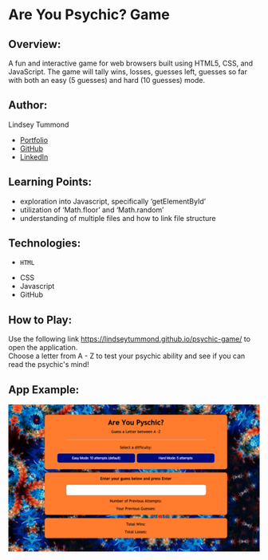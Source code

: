 # Are You Psychic? Game

## Overview:
A fun and interactive game for web browsers built using HTML5, CSS, and JavaScript.
The game will tally wins, losses, guesses left, guesses so far with both an easy (5 guesses) and hard (10 guesses) mode.

## Author:
Lindsey Tummond
- <a href="https://lindseytummond.github.io/portfolio/" target="_blank"> Portfolio </a>
- <a href="https://github.com/lindseytummond" target="_blank"> GitHub </a>
- <a href="https://www.linkedin.com/in/lindsey-tummond-b86aa341/" target="_blank"> LinkedIn </a>

## Learning Points:
- exploration into Javascript, specifically ‘getElementById’
- utilization of ‘Math.floor’ and ‘Math.random’
- understanding of multiple files and how to link file structure

## Technologies:
-	  HTML
-   CSS
-   Javascript
-   GitHub

## How to Play:
Use the following link https://lindseytummond.github.io/psychic-game/ to open the application. <br>
Choose a letter from A - Z to test your psychic ability and see if you can read the psychic's mind!

## App Example:
<a href="https://lindseytummond.github.io/psychic-game/" target="_blank">
  <img src="assets/images/psychic-game-finished.jpg" alt="psychic-game-finished">
</a>
